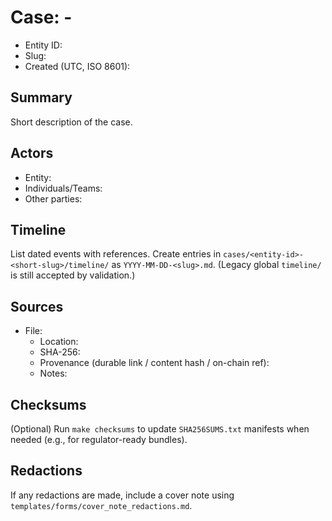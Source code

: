 # Case: <entity-id> - <short-slug>

- Entity ID: <entity-id>
- Slug: <short-slug>
- Created (UTC, ISO 8601): <timestamp>

## Summary
Short description of the case.

## Actors
- Entity:
- Individuals/Teams:
- Other parties:

## Timeline
List dated events with references. Create entries in `cases/<entity-id>-<short-slug>/timeline/` as `YYYY-MM-DD-<slug>.md`. (Legacy global `timeline/` is still accepted by validation.)

## Sources
- File:
  - Location:
  - SHA-256:
  - Provenance (durable link / content hash / on-chain ref):
  - Notes:

## Checksums
(Optional) Run `make checksums` to update `SHA256SUMS.txt` manifests when needed (e.g., for regulator-ready bundles).

## Redactions
If any redactions are made, include a cover note using `templates/forms/cover_note_redactions.md`.
